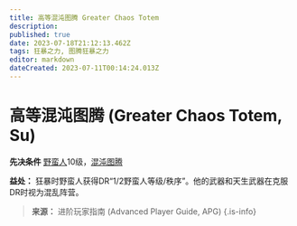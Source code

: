```yaml
---
title: 高等混沌图腾 Greater Chaos Totem
description: 
published: true
date: 2023-07-18T21:12:13.462Z
tags: 狂暴之力, 图腾狂暴之力
editor: markdown
dateCreated: 2023-07-11T00:14:24.013Z
---
```


# 高等混沌图腾 (Greater Chaos Totem, Su)

**先决条件** [野蛮人](/野蛮人)10级，[混沌图腾](/狂暴之力/混沌图腾)

**益处：** 狂暴时野蛮人获得DR“1/2野蛮人等级/秩序”。他的武器和天生武器在克服DR时视为混乱阵营。

> **来源：** 进阶玩家指南 (Advanced Player Guide, APG)
{.is-info}
